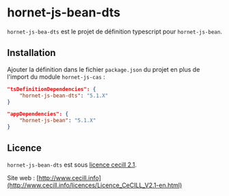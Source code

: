 # hornet-js-bean-dts

`hornet-js-bea-dts` est le projet de définition typescript pour `hornet-js-bean`.


## Installation

Ajouter la définition dans le fichier `package.json` du projet en plus de l'import du module `hornet-js-cas` :

```json
"tsDefinitionDependencies": {
    "hornet-js-bean-dts": "5.1.X"
}

"appDependencies": {
    "hornet-js-bean": "5.1.X"
}
```

## Licence

`hornet-js-bean-dts` est sous [licence cecill 2.1](./LICENSE.md).

Site web : [http://www.cecill.info](http://www.cecill.info/licences/Licence_CeCILL_V2.1-en.html)